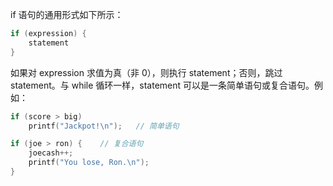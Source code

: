 if 语句的通用形式如下所示：

```c
if (expression) {
    statement
}
```

如果对 expression 求值为真（非 0），则执行 statement；否则，跳过 statement。与 while 循环一样，statement 可以是一条简单语句或复合语句。例如：

```c
if (score > big) 
    printf("Jackpot!\n");	// 简单语句

if (joe > ron) {	// 复合语句
    joecash++;
    printf("You lose, Ron.\n");
}
```

